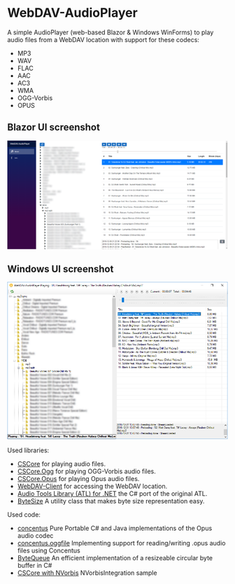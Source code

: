 # WebDAV-AudioPlayer
A simple AudioPlayer (web-based Blazor & Windows WinForms) to play audio files from a WebDAV location with support for these codecs:
* MP3
* WAV
* FLAC
* AAC
* AC3
* WMA
* OGG-Vorbis
* OPUS

## Blazor UI screenshot

![Blazor-WebDAV-AudioPlayer](https://raw.githubusercontent.com/StefH/WebDAV-AudioPlayer/master/resources/blazor-webdav-audioplayer.png "Blazor-WebDAV-AudioPlayer")

## Windows UI screenshot

![WebDAV-AudioPlayer](https://raw.githubusercontent.com/StefH/WebDAV-AudioPlayer/master/resources/WebDAV-AudioPlayer.png "WebDAV-AudioPlayer")

Used libraries:
* [CSCore](https://github.com/filoe/cscore) for playing audio files.
* [CSCore.Ogg](https://github.com/StefH/WebDAV-AudioPlayer) for playing OGG-Vorbis audio files.
* [CSCore.Opus](https://github.com/StefH/WebDAV-AudioPlayer) for playing Opus audio files.
* [WebDAV-Client](https://github.com/StefH/WebDAV-Client) for accessing the WebDAV location.
* [Audio Tools Library (ATL) for .NET](https://github.com/Zeugma440/atldotnet) the C# port of the original ATL.
* [ByteSize](https://github.com/omar/ByteSize) A utility class that makes byte size representation easy.

Used code:
* [concentus](https://github.com/lostromb/concentus) Pure Portable C# and Java implementations of the Opus audio codec
* [concentus.oggfile](https://github.com/lostromb/concentus.oggfile) Implementing support for reading/writing .opus audio files using Concentus
* [ByteQueue](https://github.com/Kelindar/circular-buffer/blob/master/Source/ByteQueue.cs) An efficient implementation of a resizeable circular byte buffer in C#
* [CSCore with NVorbis](https://github.com/filoe/cscore/blob/master/Samples/NVorbisIntegration/Program.cs) NVorbisIntegration sample
